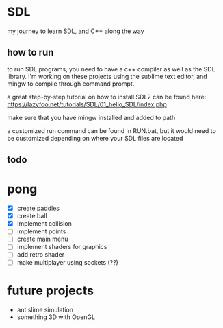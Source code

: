# SDL
my journey to learn SDL, and C++ along the way

## how to run
to run SDL programs, you need to have a c++ compiler as well as the SDL library.
i'm working on these projects using the sublime text editor, and mingw to compile through command prompt.

a great step-by-step tutorial on how to install SDL2 can be found here:
https://lazyfoo.net/tutorials/SDL/01_hello_SDL/index.php

make sure that you have mingw installed and added to path

a customized run command can be found in RUN.bat, but it would need to be customized depending on where your SDL files are located

## todo

# pong
- [x] create paddles
- [x] create ball
- [x] implement collision
- [ ] implement points
- [ ] create main menu
- [ ] implement shaders for graphics
- [ ] add retro shader
- [ ] make multiplayer using sockets (??)

# future projects
- ant slime simulation
- something 3D with OpenGL
